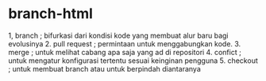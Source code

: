 # branch-html
1, branch          ;  bifurkasi dari kondisi kode yang membuat alur baru bagi evolusinya
2. pull request    ;  permintaan untuk menggabungkan kode.
3. merge           ;  untuk melihat cabang apa saja yang ad di repositori
4. confict         ;  untuk mengatur konfigurasi tertentu sesuai keinginan pengguna
5. checkout        ;  untuk membuat branch atau untuk berpindah diantaranya
